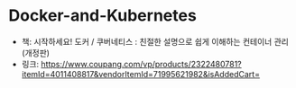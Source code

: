 # Docker-and-Kubernetes

- 책: 시작하세요! 도커 / 쿠버네티스 : 친절한 설명으로 쉽게 이해하는 컨테이너 관리 (개정판)
- 링크: https://www.coupang.com/vp/products/2322480781?itemId=4011408817&vendorItemId=71995621982&isAddedCart=
